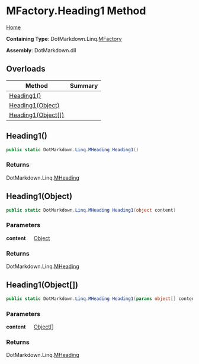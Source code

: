 # MFactory\.Heading1 Method

[Home](../../../../README.md)

**Containing Type**: DotMarkdown\.Linq\.[MFactory](../README.md)

**Assembly**: DotMarkdown\.dll

## Overloads

| Method | Summary |
| ------ | ------- |
| [Heading1()](#DotMarkdown_Linq_MFactory_Heading1) | |
| [Heading1(Object)](#DotMarkdown_Linq_MFactory_Heading1_System_Object_) | |
| [Heading1(Object\[\])](#DotMarkdown_Linq_MFactory_Heading1_System_Object___) | |

## Heading1\(\) <a name="DotMarkdown_Linq_MFactory_Heading1"></a>

```csharp
public static DotMarkdown.Linq.MHeading Heading1()
```

### Returns

DotMarkdown\.Linq\.[MHeading](../../MHeading/README.md)

## Heading1\(Object\) <a name="DotMarkdown_Linq_MFactory_Heading1_System_Object_"></a>

```csharp
public static DotMarkdown.Linq.MHeading Heading1(object content)
```

### Parameters

**content** &emsp; [Object](https://docs.microsoft.com/en-us/dotnet/api/system.object)

### Returns

DotMarkdown\.Linq\.[MHeading](../../MHeading/README.md)

## Heading1\(Object\[\]\) <a name="DotMarkdown_Linq_MFactory_Heading1_System_Object___"></a>

```csharp
public static DotMarkdown.Linq.MHeading Heading1(params object[] content)
```

### Parameters

**content** &emsp; [Object](https://docs.microsoft.com/en-us/dotnet/api/system.object)\[\]

### Returns

DotMarkdown\.Linq\.[MHeading](../../MHeading/README.md)

